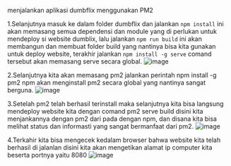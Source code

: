 menjalankan aplikasi dumbflix menggunakan PM2

1.Selanjutnya masuk ke dalam folder dumbflix dan jalankan `npm install` ini akan memasang semua dependensi dan module yang di perlukan untuk mendeploy si website dumblix, lalu jalankan `npm run build` ini akan membangun dan membuat folder build yang nantinya bisa kita gunakan untuk deploy website, terakhir jalankan `npm install -g serve` comand tersebut akan memasang serve secara global.
![image](https://github.com/kevinhariya/devops18-dumbways-kevin/assets/135611481/d162e4cd-84c2-4e8b-a9c5-f43098c6ff87)


2.Selanjutnya kita akan memasang pm2 jalankan perintah npm install -g pm2 npm akan menginstall pm2 secara global yang nantinya sangat berguna.
![image](https://github.com/kevinhariya/devops18-dumbways-kevin/assets/135611481/8743cb82-8eaa-4c56-ae64-dda422397ac1)


3.Setelah pm2 telah berhasil terinstall maka selanjutnya kita bisa langsung mendeploy website kita dengan comand pm2 serve build disini kita menjankannya dengan pm2 dari pada dengan npm, dan disana kita bisa melihat status dan informasti yang sangat bermanfaat dari pm2.
![image](https://github.com/kevinhariya/devops18-dumbways-kevin/assets/135611481/ea89b1ad-a6e8-4970-abc9-d3581958568d)


4.Terkahir kita bisa mengecek kedalam browser bahwa website kita telah berhasil di jalanlan disini kita akan mengetikan alamat ip computer kita beserta portnya yaitu 8080
![image](https://github.com/kevinhariya/devops18-dumbways-kevin/assets/135611481/9041fca9-a9b9-41c4-910e-cc188bab32d4)




